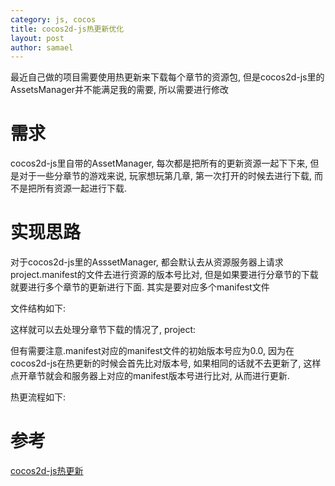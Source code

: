 ```yaml
--- 
category: js, cocos
title: cocos2d-js热更新优化
layout: post
author: samael
--- 
```


最近自己做的项目需要使用热更新来下载每个章节的资源包, 但是cocos2d-js里的AssetsManager并不能满足我的需要, 所以需要进行修改

# 需求

cocos2d-js里自带的AssetManager, 每次都是把所有的更新资源一起下下来, 但是对于一些分章节的游戏来说, 玩家想玩第几章, 第一次打开的时候去进行下载, 而不是把所有资源一起进行下载.

# 实现思路

对于cocos2d-js里的AsssetManager, 都会默认去从资源服务器上请求project.manifest的文件去进行资源的版本号比对, 但是如果要进行分章节的下载就要进行多个章节的更新进行下面. 其实是要对应多个manifest文件

文件结构如下:

这样就可以去处理分章节下载的情况了, project:

但有需要注意.manifest对应的manifest文件的初始版本号应为0.0, 因为在cocos2d-js在热更新的时候会首先比对版本号, 如果相同的话就不去更新了, 这样点开章节就会和服务器上对应的manifest版本号进行比对, 从而进行更新.

热更流程如下:


# 参考
[cocos2d-js热更新](http://karelgt.com/Cocos2dJS%20%E7%83%AD%E6%9B%B4%E6%96%B0/)

